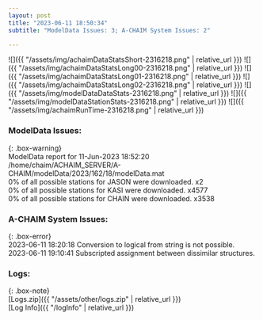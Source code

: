 ```yaml
---
layout: post
title: "2023-06-11 18:50:34"
subtitle: "ModelData Issues: 3; A-CHAIM System Issues: 2"

---
```


![]({{ "/assets/img/achaimDataStatsShort-2316218.png" | relative_url }})
![]({{ "/assets/img/achaimDataStatsLong00-2316218.png" | relative_url }})
![]({{ "/assets/img/achaimDataStatsLong01-2316218.png" | relative_url }})
![]({{ "/assets/img/achaimDataStatsLong02-2316218.png" | relative_url }})
![]({{ "/assets/img/modelDataDataStats-2316218.png" | relative_url }})
![]({{ "/assets/img/modelDataStationStats-2316218.png" | relative_url }})
![]({{ "/assets/img/achaimRunTime-2316218.png" | relative_url }})


### ModelData Issues:  
  
{: .box-warning}  
 ModelData report for 11-Jun-2023 18:52:20   
 /home/chaim/ACHAIM_SERVER/A-CHAIM/modelData/2023/162/18/modelData.mat   
 0% of all possible stations for JASON were downloaded. x2   
 0% of all possible stations for KASI were downloaded. x4577   
 0% of all possible stations for CHAIN were downloaded. x3538   
  
### A-CHAIM System Issues:  
  
{: .box-error}  
2023-06-11 18:20:18 Conversion to logical from string is not possible.  
2023-06-11 19:10:41 Subscripted assignment between dissimilar structures.  

### Logs:  
  
{: .box-note}  
[Logs.zip]({{ "/assets/other/logs.zip" | relative_url }})  
[Log Info]({{ "/logInfo" | relative_url }})  
